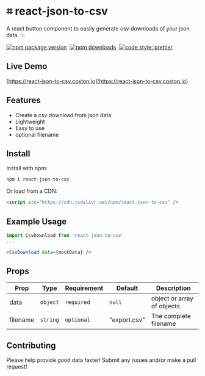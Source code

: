 # ⌗ react-json-to-csv
A react button component to easily generate csv downloads of your json data. ✨

[![npm package version](https://badge.fury.io/js/react-json-to-csv.svg)](https://www.npmjs.com/package/react-json-to-csv)&nbsp;
[![npm downloads](https://img.shields.io/npm/dm/react-json-to-csv.svg)](https://www.npmjs.com/package/react-json-to-csv)&nbsp;
[![code style: prettier](https://img.shields.io/badge/code_style-prettier-ff69b4.svg)](https://prettier.io)

## Live Demo 
[https://react-json-to-csv.coston.io](https://react-json-to-csv.coston.io)

## Features
- Create a csv download from json data
- Lightweight
- Easy to use
- optional filename

## Install

Install with npm:
```sh
npm i react-json-to-csv
```
Or load from a CDN:
```html
<script src="https://cdn.jsdelivr.net/npm/react-json-to-csv" />
```

## Example Usage
```jsx
import CsvDownload from 'react-json-to-csv'
...

<CsvDownload data={mockData} />
```

## Props

| Prop      | Type      | Requirement     | Default | Description                                         |
| --------- | --------- | ------------ | ------- | --------------------------------------------------- |
| data     | `object`  | `required` | `null`  | object or array of objects             |
| filename| `string`  | `optional` | "export.csv"  | The complete filename          |

## Contributing

Please help provide good data faster! Submit any issues and/or make a pull request!
